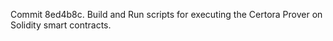 Commit 8ed4b8c.                    Build and Run scripts for executing the Certora Prover on Solidity smart contracts.